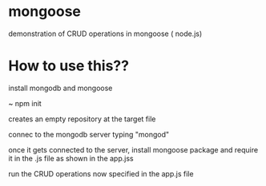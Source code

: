# mongoose
demonstration of CRUD operations in mongoose ( node.js)
<h1> How to use this?? </h1>

<p> install mongodb and mongoose </p>
<p> ~ npm init </p>
<p> creates an empty repository at the target file </p>
<p> connec to the mongodb server typing "mongod" </p>
<p> once it gets connected to the server, install mongoose package and require it in the .js file as shown in the app.jss </p>
<p> run the CRUD operations now specified in the app.js file </p>
